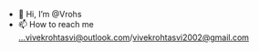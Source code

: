 - 👋 Hi, I’m @Vrohs
- 📫 How to reach me ...vivekrohtasvi@outlook.com/vivekrohtasvi2002@gmail.com

<!---
Vrohs/Vrohs is a ✨ special ✨ repository because its `README.md` (this file) appears on your GitHub profile.
You can click the Preview link to take a look at your changes.
--->
